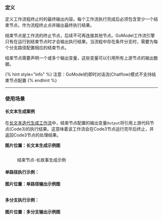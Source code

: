 ### 定义

定义工作流程终止时的最终输出内容。每个工作流执行完成后必须包含至少一个结束节点，作为流程终止点并输出最终执行结果。

结束节点是工作流的终止节点，后续不可再连接其他节点。GoModel工作流引擎只有在运行到结束节点时才会输出执行结果。当流程中存在条件分支时，需要为每个分支路径配置相应的结束节点。

结束节点需要声明一个或多个输出变量，这些变量可以引用所有上游节点的输出数据。

{% hint style="info" %}
注意：GoModel的即时对话流(Chatflow)模式不支持结束节点配置
{% endhint %}

***

### 使用场景

#### 长文本生成案例
在[长文本迭代生成工作流](iteration.md#示例2-长文本迭代生成器)中，结束节点配置的输出变量`Output`将引用上游代码节点(Code3)的执行结果。这意味着该工作流会在Code3节点运行完毕后终止，并返回Code3节点的处理结果。

**图片位置：长文本生成示例图**
<figure><img src="../../../.gitbook/assets/image (284).png" alt=""><figcaption><p>结束节点-长故事生成示例</p></figcaption></figure>

#### 单路径执行示例：
**图片位置：单路径输出示例图**

<figure><img src="../../../.gitbook/assets/output (5).png" alt=""><figcaption></figcaption></figure>

#### 多分支执行示例：
**图片位置：多分支输出示例图**
<figure><img src="../../../.gitbook/assets/output (1) (3).png" alt=""><figcaption></figcaption></figure>

